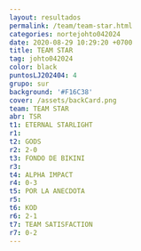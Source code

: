 ```yaml
---
layout: resultados
permalink: /team/team-star.html
categories: nortejohto042024
date: 2020-08-29 10:29:20 +0700
title: TEAM STAR
tag: johto042024
color: black
puntosLJ202404: 4
grupo: sur
background: '#F16C38'
cover: /assets/backCard.png
team: TEAM STAR
abr: TSR
t1: ETERNAL STARLIGHT
r1:
t2: GODS
r2: 2-0
t3: FONDO DE BIKINI
r3:
t4: ALPHA IMPACT
r4: 0-3
t5: POR LA ANECDOTA
r5: 
t6: KOD
r6: 2-1
t7: TEAM SATISFACTION
r7: 0-2
---
```



